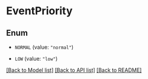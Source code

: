 # EventPriority

## Enum

- `NORMAL` (value: `"normal"`)

- `LOW` (value: `"low"`)

[[Back to Model list]](../README.md#documentation-for-models) [[Back to API list]](../README.md#documentation-for-api-endpoints) [[Back to README]](../README.md)
